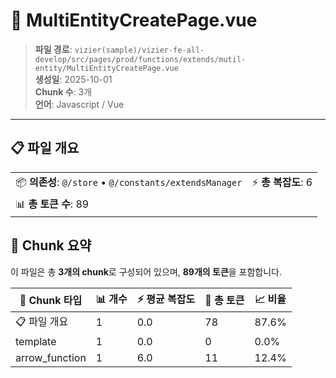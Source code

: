 # 📄 MultiEntityCreatePage.vue

> **파일 경로**: `vizier(sample)/vizier-fe-all-develop/src/pages/prod/functions/extends/mutil-entity/MultiEntityCreatePage.vue`  
> **생성일**: 2025-10-01  
> **Chunk 수**: 3개  
> **언어**: Javascript / Vue
---


## 📋 파일 개요

| | |
|--|--|
| 📦 **의존성**: `@/store` • `@/constants/extendsManager` | ⚡ **총 복잡도**: 6 |
| 📊 **총 토큰 수**: 89 |  |






## 🧩 Chunk 요약

이 파일은 총 **3개의 chunk**로 구성되어 있으며, **89개의 토큰**을 포함합니다.

| 🧩 Chunk 타입 | 📊 개수 | ⚡ 평균 복잡도 | 📝 총 토큰 | 📈 비율 |
|---------------|--------|-------------|----------|--------|
| 📋 파일 개요 | 1 | 0.0 | 78 | 87.6% |
| template | 1 | 0.0 | 0 | 0.0% |
| arrow_function | 1 | 6.0 | 11 | 12.4% |

